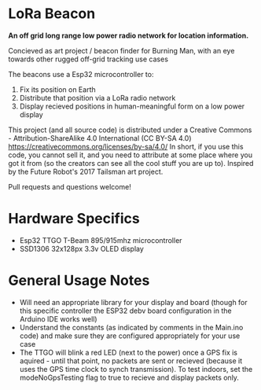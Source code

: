 # LoRa Beacon
**An off grid long range low power radio network for location information.**

Concieved as art project / beacon finder for Burning Man, with an eye towards other rugged off-grid tracking use cases

The beacons use a Esp32 microcontroller to: 
1) Fix its position on Earth 
2) Distribute that position via a LoRa radio network
3) Display recieved positions in human-meaningful form on a low power display



This project (and all source code) is distributed under a Creative Commons - Attribution-ShareAlike 4.0 International (CC BY-SA 4.0) https://creativecommons.org/licenses/by-sa/4.0/ In short, if you use this code, you cannot sell it, and you need to attribute at some place where you got it from (so the creators can see all the cool stuff you are up to). Inspired by the Future Robot's 2017 Tailsman art project. 

Pull requests and questions welcome!



# Hardware Specifics
- Esp32 TTGO T-Beam 895/915mhz microcontroller
- SSD1306 32x128px 3.3v OLED display

# General Usage Notes
- Will need an appropriate library for your display and board (though for this specific controller the ESP32 debv board configuration in the Arduino IDE works well)
- Understand the constants (as indicated by comments in the Main.ino code) and make sure they are configured appropriately for your use case
- The TTGO will blink a red LED (next to the power) once a GPS fix is aquired - until that point, no packets are sent or recieved (because it uses the GPS time clock to synch transmission). To test indoors, set the modeNoGpsTesting flag to true to recieve and display packets only. 
